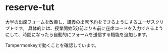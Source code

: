 # reserve-tut

大学の出席フォームを改善し、講義の出席予約をできるようにするユーザスクリプトです。
具体的には、授業開始5分前よりも前に座席コードを入力できるようにして、時間になったら自動的にフォームを送信する機能を追加します。

Tampermonkeyで動くことを確認しています。
